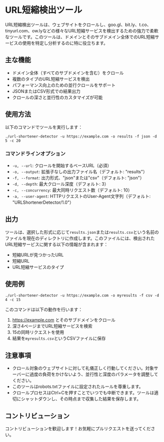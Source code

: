 # URL短縮検出ツール

URL短縮検出ツールは、ウェブサイトをクロールし、goo.gl、bit.ly、t.co、tinyurl.com、ow.lyなどの様々なURL短縮サービスを検出するための強力で柔軟なツールです。このツールは、ドメインとそのサブドメイン全体でのURL短縮サービスの使用を特定し分析するのに特に役立ちます。

## 主な機能

- ドメイン全体（すべてのサブドメインを含む）をクロール
- 複数のタイプのURL短縮サービスを検出
- パフォーマンス向上のための並行クロールをサポート
- JSONまたはCSV形式での結果出力
- クロールの深さと並行性のカスタマイズが可能

## 使用方法

以下のコマンドでツールを実行します：

```
./url-shortener-detector -u https://example.com -o results -f json -d 5 -c 20
```

### コマンドラインオプション

- `-u, --url`: クロールを開始するベースURL（必須）
- `-o, --output`: 拡張子なしの出力ファイル名（デフォルト: "results"）
- `-f, --format`: 出力形式、"json"または"csv"（デフォルト: "json"）
- `-d, --depth`: 最大クロール深度（デフォルト: 3）
- `-c, --concurrency`: 最大同時リクエスト数（デフォルト: 10）
- `-a, --user-agent`: HTTPリクエストのUser-Agent文字列（デフォルト: "URLShortenerDetector/1.0"）

## 出力

ツールは、選択した形式に応じて`results.json`または`results.csv`という名前のファイルを現在のディレクトリに作成します。このファイルには、検出されたURL短縮サービスに関する以下の情報が含まれます：

- 短縮URLが見つかったURL
- 短縮URL
- URL短縮サービスのタイプ

## 使用例

```
./url-shortener-detector -u https://example.com -o myresults -f csv -d 4 -c 15
```

このコマンドは以下の動作を行います：
1. https://example.com とそのサブドメインをクロール
2. 深さ4ページまでURL短縮サービスを検索
3. 15の同時リクエストを使用
4. 結果を`myresults.csv`というCSVファイルに保存

## 注意事項

- クロール対象のウェブサイトに対して礼儀正しく行動してください。対象サーバーに過度の負荷をかけないよう、並行性と深度のパラメータを調整してください。
- このツールはrobots.txtファイルに設定されたルールを尊重します。
- クロールプロセスはCtrl+Cを押すことでいつでも中断できます。ツールは適切にシャットダウンし、その時点まで収集した結果を保存します。

## コントリビューション

コントリビューションを歓迎します！お気軽にプルリクエストを送ってください。

